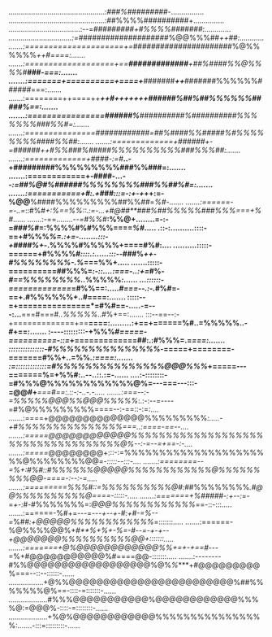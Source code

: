 ...............................................:*###%#########*-................
...............................................:##%%%%##########+...............
...................................:--=***#########*+#%%%%#######*:.............
...............................:=*####################%@@%%%##*++##:............
.......:=====================+=*######################%@%%%%%%*++*#*====:.......
.......:===================+==**#############**+##%####%%@%%%%#**###-===:.......
.......:=======+==========+====+***#######***++***#######%%%%%%######===:.......
.......:========++====++*****++#++*++***+*++*######%##%##%%%%%%#####%*==:.......
.......:================*######%**#**#########%##########%%%%%%%###%%#*=:.......
.......:===============*######**######=##%####%%#####%#%%%%%%%%####%%##*:.......
.......:=============+*######+-=######++*#%%###%#####%%%%%%%%%%###%%%##*:.......
.......:=============**+####*-:=*#*****..-+**#########%%%%%%%%%###%%###=:.......
.......:============+*-*####-...-******-:=##%@#%######%%%%%%%%###%%##%#=:.......
.......:===========+#:.+###*:::=-:+-+*++:=-%@@**%####%%%%%%%%%##%%##=*%#-.......
.......:======-=-..=*::#%#*+:%==%%::.:=-...+#@##**###%##%%%%%###%%%===+%#*......
.......:-==........-*-=#%%*#**:%%@+........=-:-=*###%*#=:%%%%#%#%%%====*%#*.....
.::-:..........::::-==+#%%%*%=.:+=-........:::-+####%+*-.%%%%#%%%%%+====#%#:....
..........:::::-======+#%%%%#*::::.:......:::--*###%*++-#%%%%%%%%-.%*===%%+.....
.......:::::-==========##%%%=*:-::....:===-..:+=*#%*-#==%%%%%%%%*..%%%%%*:......
...::::::-=============*=#%%==:.....*#===--.:-.*#%#=-==+.#%%%%%%+..#====:.......
:::::--=+===============*=#%#==-.....-=---:...**===#===#..*%%%%%*..#%+==:.......
:::--==--:-+=============+==**====:.........:+==+======%#..=%%%%%..-#+==:.......
:----:::::::::-+%%%#*=====-==========-::=*+=============##:.:#%%%=.=*===:.......
:::::::::::::::-#%%%%%%%%%%%%%%%*-=====+========-=======#%%+..=%%*.:====:.......
:=:::::::::::::=#%%%%%%%%%%%%%%%@@@%%%*+=====---=======%=+%%#:..--..::.:=-......
....:-::::::::-=#%%%@%%%%%%%%%%%%@%=---===---:::-=@@#+***===#==:.::-:-..-.-.....
.......:===--:-=%%%%%@@@%%@@@%%%%%*:.:-:--=----=#%@%%%%%%%%%====--:-==::-:=:....
.......:====+@@@@@@@@@@@@@@%%%%%%%%%*:.....-+#%%%%%%%%%%%%%%%===..:====-==--....
.......:=====@@@@@@@@@@@@%%%%%%%%%%%%%%%%%%%%%%%%%%%%%%%%%%%@%--:-=--=+==-:-....
.......:=====*@@@@@@@@+:::-:=%%%%%%%%%%%%%%%%%%%%%%@%%%%%%%%@@*=-:::::--:::-....
.......:========--=%+:#%#::#%%%%%%@@@@@%%%%%%%%%%%%@%%%%%%%%%@@-====-:--:-=.....
.......:=========%%%#::=%%%%%%%%%%@#:*##%%%%%%%%*.#@@%%%%%%%%%%@====-:::::-.....
.......:=======+%#####-:+--:*=-=*+-:*#-#%%%%%%%=:*@@@%%%%%%%%%%%%*==-::-:::.....
.......:======-%#+=---=*---+--+-#:+#-=%--=*%##*:+@@@@@%%%%%%%%%%%%*=:::::::.....
.......:======-%@%%%%@@%+*#**%+%+-%=-#--=-+-+--+@@@@@@@%%%%%%%%%%@@+:::::::.....
.......:=======+@%@@@@@@@@@@@@%%+=+-+==#-*--=%+#@@@@@@@@@@@%#====@@-:::::::.....
.......:--------#%%@@@@@@@@@@@@@@@@@@%@%*%****+#@@@@@@@@@%===--::--::::::-......
.................+@%%@@@@@@@@@@@@@@@@@@@@@@@@%##%%%%%%%@%==-::::-=:::::::-......
...................#%%%@@@@@@@@@@@%@@@@@@@@@@@@%%%%@:=@@@%-::::-=::::::::-......
...................+%@%@@@@@@@@@@@@%%%%%%%%%%%%%%%%:.......-:::=:::::::::-......
